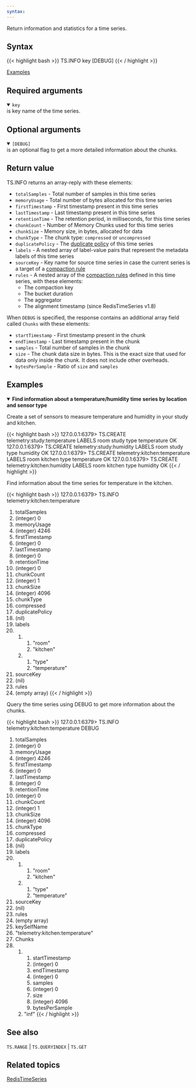 ```yaml
---
syntax: 
---
```


Return information and statistics for a time series.

## Syntax

{{< highlight bash >}}
TS.INFO key [DEBUG]
{{< / highlight >}}

[Examples](#examples)

## Required arguments

<details open>
<summary><code>key</code></summary> 
is key name of the time series.
</details>

## Optional arguments

<details open>
<summary><code>[DEBUG]</code></summary> 
is an optional flag to get a more detailed information about the chunks.
</details>

## Return value

TS.INFO returns an array-reply with these elements:

- `totalSamples` - Total number of samples in this time series
- `memoryUsage` - Total number of bytes allocated for this time series
- `firstTimestamp` - First timestamp present in this time series
- `lastTimestamp` - Last timestamp present in this time series
- `retentionTime` - The retention period, in milliseconds, for this time series
- `chunkCount` - Number of Memory Chunks used for this time series
- `chunkSize` - Memory size, in bytes, allocated for data
- `chunkType` - The chunk type: `compressed` or `uncompressed`
- `duplicatePolicy` - The [duplicate policy](/docs/stack/timeseries/configuration/#duplicate_policy) of this time series
- `labels` - A nested array of label-value pairs that represent the metadata labels of this time series
- `sourceKey` - Key name for source time series in case the current series is a target of a [compaction rule](/commands/ts.createrule/)
- `rules` - A nested array of the [compaction rules](/commands/ts.createrule/) defined in this time series, with these elements:
   - The compaction key
   - The bucket duration
   - The aggregator
   - The alignment timestamp (since RedisTimeSeries v1.8)

When `DEBUG` is specified, the response contains an additional array field called `Chunks` with these elements:
- `startTimestamp` - First timestamp present in the chunk
- `endTimestamp` - Last timestamp present in the chunk
- `samples` - Total number of samples in the chunk
- `size` - The chunk data size in bytes. This is the exact size that used for data only inside the chunk. It does not include other overheads.
- `bytesPerSample` - Ratio of `size` and `samples`

## Examples

<details open>
<summary><b>Find information about a temperature/humidity time series by location and sensor type</b></summary>

Create a set of sensors to measure temperature and humidity in your study and kitchen.

{{< highlight bash >}}
127.0.0.1:6379> TS.CREATE telemetry:study:temperature LABELS room study type temperature
OK
127.0.0.1:6379> TS.CREATE telemetry:study:humidity LABELS room study type humidity
OK
127.0.0.1:6379> TS.CREATE telemetry:kitchen:temperature LABELS room kitchen type temperature
OK
127.0.0.1:6379> TS.CREATE telemetry:kitchen:humidity LABELS room kitchen type humidity
OK
{{< / highlight >}}

Find information about the time series for temperature in the kitchen.

{{< highlight bash >}}
127.0.0.1:6379> TS.INFO telemetry:kitchen:temperature
 1) totalSamples
 2) (integer) 0
 3) memoryUsage
 4) (integer) 4246
 5) firstTimestamp
 6) (integer) 0
 7) lastTimestamp
 8) (integer) 0
 9) retentionTime
10) (integer) 0
11) chunkCount
12) (integer) 1
13) chunkSize
14) (integer) 4096
15) chunkType
16) compressed
17) duplicatePolicy
18) (nil)
19) labels
20) 1) 1) "room"
       2) "kitchen"
    2) 1) "type"
       2) "temperature"
21) sourceKey
22) (nil)
23) rules
24) (empty array)
{{< / highlight >}}

Query the time series using DEBUG to get more information about the chunks.

{{< highlight bash >}}
127.0.0.1:6379> TS.INFO telemetry:kitchen:temperature DEBUG
 1) totalSamples
 2) (integer) 0
 3) memoryUsage
 4) (integer) 4246
 5) firstTimestamp
 6) (integer) 0
 7) lastTimestamp
 8) (integer) 0
 9) retentionTime
10) (integer) 0
11) chunkCount
12) (integer) 1
13) chunkSize
14) (integer) 4096
15) chunkType
16) compressed
17) duplicatePolicy
18) (nil)
19) labels
20) 1) 1) "room"
       2) "kitchen"
    2) 1) "type"
       2) "temperature"
21) sourceKey
22) (nil)
23) rules
24) (empty array)
25) keySelfName
26) "telemetry:kitchen:temperature"
27) Chunks
28) 1)  1) startTimestamp
        2) (integer) 0
        3) endTimestamp
        4) (integer) 0
        5) samples
        6) (integer) 0
        7) size
        8) (integer) 4096
        9) bytesPerSample
       10) "inf"
{{< / highlight >}}

</details>

## See also

`TS.RANGE` | `TS.QUERYINDEX` | `TS.GET`

## Related topics

[RedisTimeSeries](/docs/stack/timeseries)
